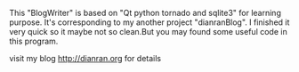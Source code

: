This "BlogWriter" is based on "Qt python tornado and sqlite3"  for learning purpose.
It's corresponding to my another project "dianranBlog".
I finished it very quick so it maybe not so clean.But you may found some useful code in this program.

visit my blog  http://dianran.org for details
